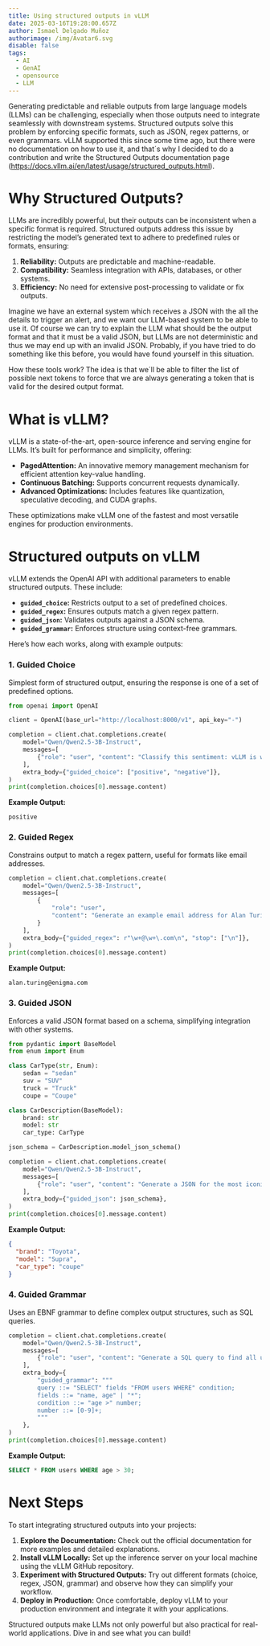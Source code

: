 ```yaml
---
title: Using structured outputs in vLLM
date: 2025-03-16T19:28:00.657Z
author: Ismael Delgado Muñoz
authorimage: /img/Avatar6.svg
disable: false
tags:
  - AI
  - GenAI
  - opensource
  - LLM
---
```

Generating predictable and reliable outputs from large language models (LLMs) can be challenging, especially when those outputs need to integrate seamlessly with downstream systems. Structured outputs solve this problem by enforcing specific formats, such as JSON, regex patterns, or even grammars. vLLM supported this since some time ago, but there were no documentation on how to use it, and that´s why I decided to do a contribution and write the Structured Outputs documentation page (https://docs.vllm.ai/en/latest/usage/structured_outputs.html).

# Why Structured Outputs?

LLMs are incredibly powerful, but their outputs can be inconsistent when a specific format is required. Structured outputs address this issue by restricting the model’s generated text to adhere to predefined rules or formats, ensuring:

1. **Reliability:** Outputs are predictable and machine-readable.
2. **Compatibility:** Seamless integration with APIs, databases, or other systems.
3. **Efficiency:** No need for extensive post-processing to validate or fix outputs.

Imagine we have an external system which receives a JSON with the all the details to trigger an alert, and we want our LLM-based system to be able to use it. Of course we can try to explain the LLM what should be the output format and that it must be a valid JSON, but LLMs are not deterministic and thus we may end up with an invalid JSON. Probably, if you have tried to do something like this before, you would have found yourself in this situation.

How these tools work? The idea is that we´ll be able to filter the list of possible next tokens to force that we are always generating a token that is valid for the desired output format.

# What is vLLM?

vLLM is a state-of-the-art, open-source inference and serving engine for LLMs. It’s built for performance and simplicity, offering:

- **PagedAttention:** An innovative memory management mechanism for efficient attention key-value handling.
- **Continuous Batching:** Supports concurrent requests dynamically.
- **Advanced Optimizations:** Includes features like quantization, speculative decoding, and CUDA graphs.

These optimizations make vLLM one of the fastest and most versatile engines for production environments.

# Structured outputs on vLLM

vLLM extends the OpenAI API with additional parameters to enable structured outputs. These include:

- **`guided_choice`:** Restricts output to a set of predefined choices.
- **`guided_regex`:** Ensures outputs match a given regex pattern.
- **`guided_json`:** Validates outputs against a JSON schema.
- **`guided_grammar`:** Enforces structure using context-free grammars.

Here’s how each works, along with example outputs:

### **1. Guided Choice**

Simplest form of structured output, ensuring the response is one of a set of predefined options.

```python
from openai import OpenAI

client = OpenAI(base_url="http://localhost:8000/v1", api_key="-")

completion = client.chat.completions.create(
    model="Qwen/Qwen2.5-3B-Instruct",
    messages=[
        {"role": "user", "content": "Classify this sentiment: vLLM is wonderful!"}
    ],
    extra_body={"guided_choice": ["positive", "negative"]},
)
print(completion.choices[0].message.content)
```

**Example Output:**

```
positive
```

### **2. Guided Regex**

Constrains output to match a regex pattern, useful for formats like email addresses.

```python
completion = client.chat.completions.create(
    model="Qwen/Qwen2.5-3B-Instruct",
    messages=[
        {
            "role": "user",
            "content": "Generate an example email address for Alan Turing at Enigma. End in .com.",
        }
    ],
    extra_body={"guided_regex": r"\w+@\w+\.com\n", "stop": ["\n"]},
)
print(completion.choices[0].message.content)
```

**Example Output:**

```
alan.turing@enigma.com
```

### **3. Guided JSON**

Enforces a valid JSON format based on a schema, simplifying integration with other systems.

```python
from pydantic import BaseModel
from enum import Enum

class CarType(str, Enum):
    sedan = "sedan"
    suv = "SUV"
    truck = "Truck"
    coupe = "Coupe"

class CarDescription(BaseModel):
    brand: str
    model: str
    car_type: CarType

json_schema = CarDescription.model_json_schema()

completion = client.chat.completions.create(
    model="Qwen/Qwen2.5-3B-Instruct",
    messages=[
        {"role": "user", "content": "Generate a JSON for the most iconic car from the 90s."}
    ],
    extra_body={"guided_json": json_schema},
)
print(completion.choices[0].message.content)
```

**Example Output:**

```json
{
  "brand": "Toyota",
  "model": "Supra",
  "car_type": "coupe"
}
```

### **4. Guided Grammar**

Uses an EBNF grammar to define complex output structures, such as SQL queries.

```python
completion = client.chat.completions.create(
    model="Qwen/Qwen2.5-3B-Instruct",
    messages=[
        {"role": "user", "content": "Generate a SQL query to find all users older than 30."}
    ],
    extra_body={
        "guided_grammar": """
        query ::= "SELECT" fields "FROM users WHERE" condition;
        fields ::= "name, age" | "*";
        condition ::= "age >" number;
        number ::= [0-9]+;
        """
    },
)
print(completion.choices[0].message.content)
```

**Example Output:**

```sql
SELECT * FROM users WHERE age > 30;
```

# **Next Steps**

To start integrating structured outputs into your projects:

1. **Explore the Documentation:** Check out the official documentation for more examples and detailed explanations.
2. **Install vLLM Locally:** Set up the inference server on your local machine using the vLLM GitHub repository.
3. **Experiment with Structured Outputs:** Try out different formats (choice, regex, JSON, grammar) and observe how they can simplify your workflow.
4. **Deploy in Production:** Once comfortable, deploy vLLM to your production environment and integrate it with your applications.

Structured outputs make LLMs not only powerful but also practical for real-world applications. Dive in and see what you can build!